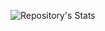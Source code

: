 ![ Repository's Stats](https://github-readme-stats.vercel.app/api?username=sauceboidk&show_icons=true)
